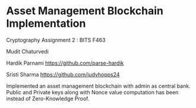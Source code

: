 # Asset Management Blockchain Implementation

Cryptography Assignment 2 : BITS F463

Mudit Chaturvedi

Hardik Parnami  https://github.com/parse-hardik

Sristi Sharma https://github.com/judyhopps24

Implemented an asset management blockchain with admin as central bank. Public and Private keys along with Nonce value computation has been instead of Zero-Knowledge Proof.

